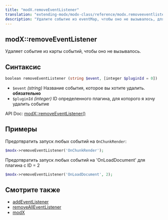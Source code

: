 ```yaml
---
title: "modX.removeEventListener"
translation: "extending-modx/modx-class/reference/modx.removeeventlistener"
description: "Удалите событие из eventMap, чтобы оно не вызывалось, для всех или для отдельного плагина"
---
```


## modX::removeEventListener

Удаляет событие из карты событий, чтобы оно не вызывалось.

## Синтаксис

``` php
boolean removeEventListener (string $event, [integer $pluginId = 0])
```

- `$event` _(string)_ Название события, которое вы хотите удалить.  **обязательно**
- `$pluginId` _(integer)_ ID определенного плагина, для которого я хочу удалить событие 

API Doc: [modX::removeEventListener()](http://api.modx.com/revolution/2.2/db_core_model_modx_modx.class.html#%5CmodX::removeEventListener())

## Примеры

Предотвратить запуск любых событий на `OnChunkRender`:

``` php
$modx->removeEventListener('OnChunkRender');
```

Предотвратить запуск любых событий на 'OnLoadDocument' для плагина с ID = 2

``` php
$modx->removeEventListener('OnLoadDocument', 2);
```

## Смотрите также

- [addEventListener](extending-modx/modx-class/reference/modx.addeventlistener "addEventListener")
- [removeAllEventListener](extending-modx/modx-class/reference/modx.removealleventlistener "removeAllEventListener")
- [modX](extending-modx/core-model/modx "MODX")
